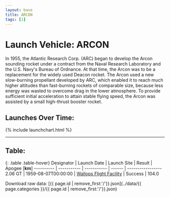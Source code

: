 ```yaml
---
layout: base
title: ARCON
tags: [1]
---
```


# <span class="small">Launch Vehicle:</span>  ARCON

In 1955, the Atlantic Research Corp. (ARC) began to develop the Arcon sounding rocket under a contract from the Naval Research Laboratory and the U.S. Navy's Bureau of Ordnance. At that time, the Arcon was to be a replacement for the widely used Deacon rocket. The Arcon used a new slow-burning propellant developed by ARC, which enabled it to reach much higher altitudes than fast-burning rockets of comparable size, because less energy was wasted to overcome drag in the lower atmosphere. To provide sufficient initial acceleration to attain stable flying speed, the Arcon was assisted by a small high-thrust booster rocket.

## Launches Over Time:

{% include launchchart.html %}

--------------------------------------------------------------------------------

## Table:

{: .table .table-hover}
 Designator | Launch Date | Launch Site | Result | Apogee \[**km**\] 
 ---------- | ----------- | ----------- | ------ | ----------------- 
 2.06 GT | 1959-08-07T00:00:00 | [Wallops Flight Facility](../wallops-flight-facility) | Success | 104.0 


Download raw data: [{{ page.id | remove_first:'/'}}.json](../data/{{ page.categories }}/{{ page.id | remove_first:'/'}}.json)
